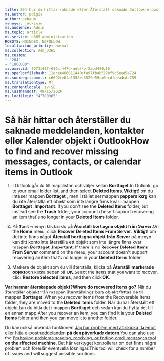 ```yaml
---
title: 204 hur du hittar saknade eller Återställ saknade Outlook-e-post, kalender eller kontakter
ms.author: pdigia
author: pebaum
manager: jackiesm
ms.audience: Admin
ms.topic: article
ms.service: o365-administration
ROBOTS: NOINDEX, NOFOLLOW
localization_priority: Normal
ms.collection: Adm_O365
ms.custom:
- "204"
- "1800008"
ms.assetid: 86752487-615c-447d-aebf-bf5abd49db20
ms.openlocfilehash: 11ece8466011440afa97fbab729bf9d6ee45a724
ms.sourcegitcommit: c6692ce0fa1358ec3529e59ca0ecdfdea4cdc759
ms.translationtype: MT
ms.contentlocale: sv-SE
ms.lasthandoff: 09/15/2020
ms.locfileid: "47780365"
---
```

# <a name="how-to-find-and-recover-missing-messages-contacts-or-calendar-items-in-outlook"></a><span data-ttu-id="332a5-102">Så här hittar och återställer du saknade meddelanden, kontakter eller Kalender objekt i Outlook</span><span class="sxs-lookup"><span data-stu-id="332a5-102">How to find and recover missing messages, contacts, or calendar items in Outlook</span></span>

1. <span data-ttu-id="332a5-103">I Outlook går du till mapplistan och väljer sedan **Borttaget**.</span><span class="sxs-lookup"><span data-stu-id="332a5-103">In Outlook, go to your email folder list, and then select **Deleted Items**.</span></span> <span data-ttu-id="332a5-104">**Viktigt**! om du inte ser mappen **Borttaget** , men i stället ser mappen **pappers korg** kan du inte återställa ett objekt som inte längre finns kvar i mappen **Borttaget** .</span><span class="sxs-lookup"><span data-stu-id="332a5-104">**Important**: If you don't see the **Deleted Items** folder, but instead see the **Trash** folder, your account doesn't support recovering an item that's no longer in your **Deleted Items** folder.</span></span>

2. <span data-ttu-id="332a5-105">På **Start** -menyn klickar du på **Återställ borttagna objekt från Server**.</span><span class="sxs-lookup"><span data-stu-id="332a5-105">On the **Home** menu, click **Recover Deleted Items From Server**.</span></span> <span data-ttu-id="332a5-106">**Viktigt**! om det inte finns något **Återställ borttagna objekt från Server** på menyn kan ditt konto inte återställa ett objekt som inte längre finns kvar i mappen **Borttaget** .</span><span class="sxs-lookup"><span data-stu-id="332a5-106">**Important**: If there is no **Recover Deleted Items From Server** command on the menu, your account doesn't support recovering an item that's no longer in your **Deleted Items** folder.</span></span>

3. <span data-ttu-id="332a5-107">Markera de objekt som du vill återställa, klicka på **Återställ markerade objekt**och klicka sedan på **OK**.</span><span class="sxs-lookup"><span data-stu-id="332a5-107">Select the items that you want to recover, click **Restore Selected Items**, and then click **OK**.</span></span>

<span data-ttu-id="332a5-108">**Var hamnar återskapade objekt?**</span><span class="sxs-lookup"><span data-stu-id="332a5-108">**Where do recovered items go?**</span></span> <span data-ttu-id="332a5-109">När du återställer objekt från mappen återställnings bara objekt flyttas de till mappen **Borttaget** .</span><span class="sxs-lookup"><span data-stu-id="332a5-109">When you recover items from the Recoverable Items folder, they are moved to the **Deleted Items** folder.</span></span> <span data-ttu-id="332a5-110">När du har återställt ett objekt kan du hitta det i mappen **Borttaget** och sedan kan du flytta det till en annan mapp.</span><span class="sxs-lookup"><span data-stu-id="332a5-110">After you recover an item, you can find it in your **Deleted Items** folder and then you can move it to another folder.</span></span>

<span data-ttu-id="332a5-111">Du kan också använda funktionen [Jag har problem med att skicka, ta emot eller hitta e-postmeddelanden](https://aka.ms/SaRA-OutlookSendReceive) **på den påverkade datorn**.</span><span class="sxs-lookup"><span data-stu-id="332a5-111">You can also use the [I'm having problems sending, receiving, or finding email messages tool](https://aka.ms/SaRA-OutlookSendReceive) **on the affected machine**.</span></span> <span data-ttu-id="332a5-112">Det här verktyget kontrollerar om det finns några problem och föreslår eventuella lösningar.</span><span class="sxs-lookup"><span data-stu-id="332a5-112">This tool will check for a number of issues and will suggest possible solutions.</span></span>
